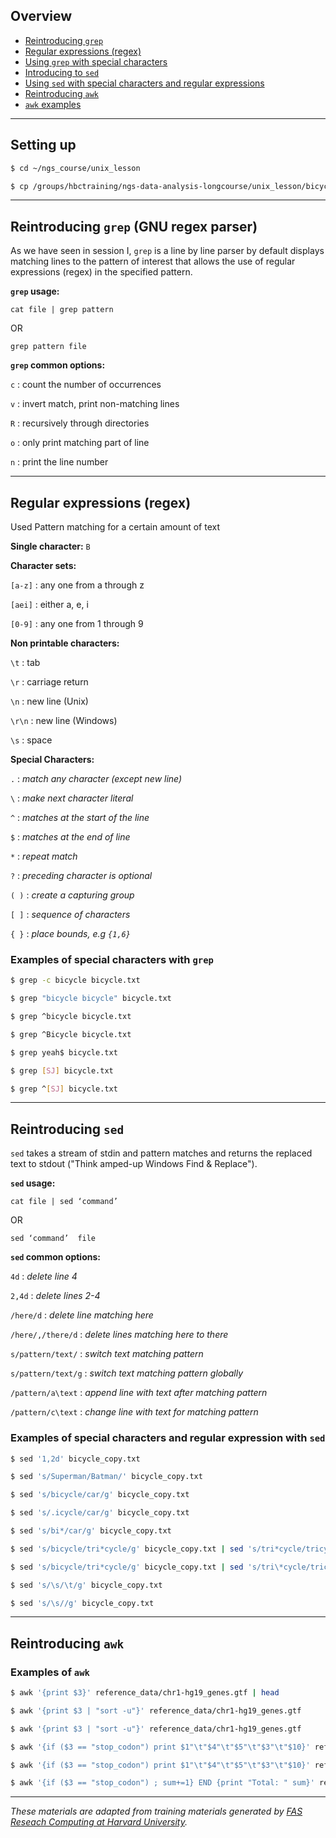 
## Overview

* [Reintroducing `grep`](#grep)
* [Regular expressions (regex)](#regex)
 * [Using `grep` with special characters](#example1)
* [Introducing to `sed`](#sed)
 * [Using `sed` with special characters and regular expressions](#example2)
* [Reintroducing `awk`](#awk)
 * [`awk` examples](#example3)

***

## Setting up

```bash
$ cd ~/ngs_course/unix_lesson

$ cp /groups/hbctraining/ngs-data-analysis-longcourse/unix_lesson/bicycle.txt .
```
***

## Reintroducing `grep` (GNU regex parser) <a name="grep"></a>

As we have seen in session I, `grep` is a line by line parser by default displays matching lines to the pattern of interest that allows the use of regular expressions (regex) in the specified pattern.

**`grep` usage:**

`cat file | grep pattern`

OR

`grep pattern file`

**`grep` common options:**

`c` : count the number of occurrences

`v` : invert match, print non-matching lines

`R` : recursively through directories

`o` : only print matching part of line

`n` : print the line number

***

## Regular expressions (regex) <a name="regex"></a>

Used Pattern matching for a certain amount of text

**Single character:** `B`

**Character sets:**

`[a-z]` : any one from a through z 

`[aei]` : either a, e, i

`[0-9]` : any one from 1 through 9

**Non printable characters:**

`\t` : tab

`\r` : carriage return

`\n` : new line (Unix)

`\r\n` : new line (Windows)

`\s` : space

**Special Characters:**

`.` : *match any character (except new line)*

`\` : *make next character literal*

`^` : *matches at the start of the line*

`$` : *matches at the end of line*

`*` : *repeat match*

`?` : *preceding character is optional*

`( )` : *create a capturing group*

`[ ]` : *sequence of characters*

`{ }` : *place bounds, e.g `{1,6}`*

### Examples of special characters with `grep` <a name="example1"></a>

```bash
$ grep -c bicycle bicycle.txt

$ grep "bicycle bicycle" bicycle.txt 

$ grep ^bicycle bicycle.txt

$ grep ^Bicycle bicycle.txt 

$ grep yeah$ bicycle.txt

$ grep [SJ] bicycle.txt

$ grep ^[SJ] bicycle.txt 
```
***

## Reintroducing `sed` <a name="sed"></a>

`sed` takes a stream of stdin and pattern matches and returns the replaced text to stdout ("Think amped-up Windows Find & Replace").

**`sed` usage:** 

`cat file | sed ‘command’`

OR

`sed ‘command’  file`

**`sed` common options:**

`4d` : *delete line 4*

`2,4d` : *delete lines 2-4*

`/here/d` : *delete line matching here*

`/here/,/there/d` : *delete lines matching here to there*

`s/pattern/text/` : *switch text matching pattern*

`s/pattern/text/g` : *switch text matching pattern globally*

`/pattern/a\text` : *append line with text after matching pattern*

`/pattern/c\text` : *change line with text for matching pattern*

### Examples of special characters and regular expression with `sed` <a name="example2"></a>

```bash
$ sed '1,2d' bicycle_copy.txt

$ sed 's/Superman/Batman/' bicycle_copy.txt 

$ sed 's/bicycle/car/g' bicycle_copy.txt 

$ sed 's/.icycle/car/g' bicycle_copy.txt

$ sed 's/bi*/car/g' bicycle_copy.txt

$ sed 's/bicycle/tri*cycle/g' bicycle_copy.txt | sed 's/tri*cycle/tricycle/g'   ## does this work?

$ sed 's/bicycle/tri*cycle/g' bicycle_copy.txt | sed 's/tri\*cycle/tricycle/g'

$ sed 's/\s/\t/g' bicycle_copy.txt

$ sed 's/\s//g' bicycle_copy.txt
```
***

## Reintroducing `awk` <a name="awk"></a>


### Examples of `awk` <a name="example3"></a>

```bash
$ awk '{print $3}' reference_data/chr1-hg19_genes.gtf | head

$ awk '{print $3 | "sort -u"}' reference_data/chr1-hg19_genes.gtf 

$ awk '{print $3 | "sort -u"}' reference_data/chr1-hg19_genes.gtf 

$ awk '{if ($3 == "stop_codon") print $1"\t"$4"\t"$5"\t"$3"\t"$10}' reference_data/chr1-hg19_genes.gtf | head

$ awk '{if ($3 == "stop_codon") print $1"\t"$4"\t"$5"\t"$3"\t"$10}' reference_data/chr1-hg19_genes.gtf | sed 's/"//g' | sed 's/;//g' | head

$ awk '{if ($3 == "stop_codon") ; sum+=1} END {print "Total: " sum}' reference_data/chr1-hg19_genes.gtf 
```

***
*These materials are adapted from training materials generated by [FAS Reseach Computing at Harvard University](https://www.rc.fas.harvard.edu/training/training-materials/).*

